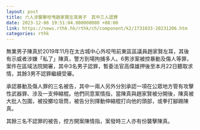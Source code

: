 ```yaml
---
layout: post
title: 六人涉襲擊咬甩趙家賢左耳男子　其中三人認罪
date: 2023-12-06 19:51:04.000000000 +08:00
link: https://news.rthk.hk/rthk/ch/component/k2/1731033-20231206.htm
categories: rthk
---
```


無業男子陳真於2019年11月在太古城中心外咬甩前東區區議員趙家賢左耳，其後有示威者涉嫌「私了」陳真，警方到場拘捕多人。6男涉案被控暴動及傷人等罪，案件在區域法院開審，其中3名男子認罪，暫委法官高偉雄押後至本月22日聽取求情，其餘3男不認罪繼續受審。

承認暴動及傷人罪的三名被告，其中一兩人另外分別承認一項在公眾地方管有攻擊性武器罪、涉及一支伸縮棍。他們同意案情指，當陳真與趙家賢被分開後，陳真被大批人包圍，被投擲垃圾筒，被告分別揮動伸縮棍打向他的頭部，或拳打腳踢陳真。

其餘三名不認罪的被告，控方開案陳情指，案發時三人亦有份襲擊陳真。
